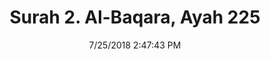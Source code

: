 ---
title       : "Surah 2. Al-Baqara, Ayah 225"
date        : 7/25/2018 2:47:43 PM
draft       : false
type        : "quran"
layout      : "compare"
BookCode    : "CMP"
SurahNumber : "2"
AyahNumber  : "225"
TotalAyah   : "286"
---